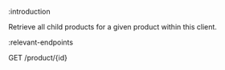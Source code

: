 :introduction

Retrieve all child products for a given product within this client.

:relevant-endpoints

GET /product/{id}

